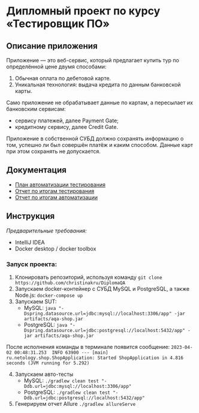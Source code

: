 # Дипломный проект по курсу «Тестировщик ПО»

## Описание приложения
Приложение — это веб-сервис, который предлагает купить тур по определённой цене двумя способами:

1. Обычная оплата по дебетовой карте.
2. Уникальная технология: выдача кредита по данным банковской карты.

Само приложение не обрабатывает данные по картам, а пересылает их банковским сервисам:
- сервису платежей, далее Payment Gate;
- кредитному сервису, далее Credit Gate.

Приложение в собственной СУБД должно сохранять информацию о том, успешно ли был совершён платёж и каким способом. Данные карт при этом сохранять не допускается.

## Документация
- [План автоматизации тестирования](https://github.com/christinakru/DiplomaQA/blob/master/docs/Plan.md)
- [Отчет по итогам тестирования](https://github.com/christinakru/DiplomaQA/blob/master/docs/Report.md)
- [Отчет по итогам автоматизации](https://github.com/christinakru/DiplomaQA/blob/master/docs/Summary.md)

## Инструкция
*Предварительные требования:*
- IntelliJ IDEA
- Docker desktop / docker toolbox

### Запуск проекта:
1. Клонировать репозиторий, используя команду `git clone https://github.com/christinakru/DiplomaQA`
2. Запускаем docker-контейнер с СУБД MySQL и PostgreSQL, а также Node.js: `docker-compose up`
3. Запускаем SUT:
    - MySQL:
      `java "-Dspring.datasource.url=jdbc:mysql://localhost:3306/app" -jar artifacts/aqa-shop.jar`
    - PostgreSQL:
      `java "-Dspring.datasource.url=jdbc:postgresql://localhost:5432/app" -jar artifacts/aqa-shop.jar`
      
После исполнения команды в терминале появится сообщение: `2023-04-02 00:48:31.253  INFO 63900 --- [main] ru.netology.shop.ShopApplication: Started ShopApplication in 4.816 seconds (JVM running for 5.292)`

4. Запускаем авто-тесты
    - MySQL: `./gradlew clean test "-Ddb.url=jdbc:mysql://localhost:3306/app"`
    - PostgreSQL: `./gradlew clean test "-Ddb.url=jdbc:postgresql://localhost:5432/app"`
5. Генерируем отчет Allure
`./gradlew allureServe`
